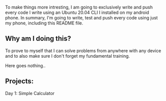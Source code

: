 To make things more intresting, I am going to exclusively write and push every code I write using an Ubuntu 20.04 CLI I installed on my android phone. In summary, I'm going to write, test and push every code using just my phone, including this README file.

## Why am I doing this?

To prove to myself that I can solve problems from anywhere with any device and to also make sure I don't forget my fundamental training.

Here goes nothing..

## Projects:

Day 1: Simple Calculator
